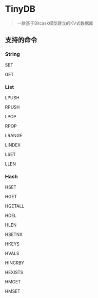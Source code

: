 # TinyDB
> 一款基于Bitcask模型建立的KV式数据库

## 支持的命令
### String
SET

GET

### List
LPUSH

RPUSH

LPOP

RPOP

LRANGE

LINDEX

LSET

LLEN

### Hash
HSET

HGET

HGETALL

HDEL

HLEN

HSETNX

HKEYS

HVALS

HINCRBY

HEXISTS

HMGET

HMSET

